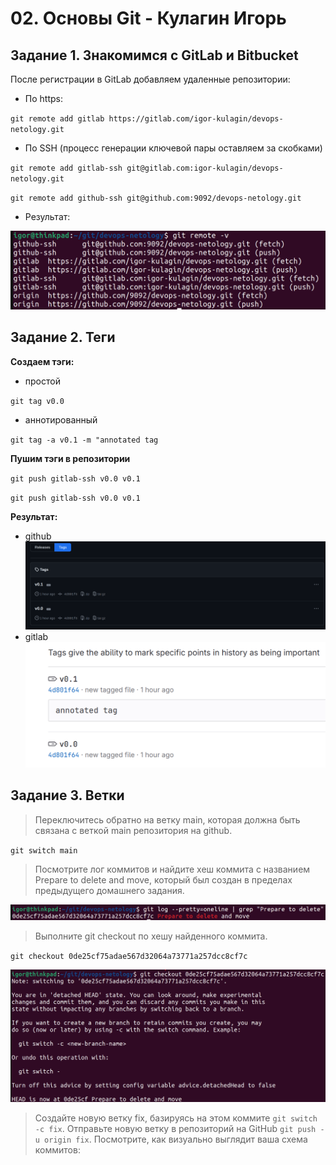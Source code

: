 # 02. Основы Git - Кулагин Игорь
## Задание 1. Знакомимся с GitLab и Bitbucket
После регистрации в GitLab добавляем удаленные репозитории:

- По https:

`git remote add gitlab https://gitlab.com/igor-kulagin/devops-netology.git`

- По SSH (процесс генерации ключевой пары оставляем за скобками)

`git remote add gitlab-ssh git@gitlab.com:igor-kulagin/devops-netology.git`

`git remote add github-ssh git@github.com:9092/devops-netology.git`

- Результат:

![Task #1.01](screenshots/remote_repos.png) 


## Задание 2. Теги

**Создаем тэги:**

- простой

`git tag v0.0`

- аннотированный

`git tag -a v0.1 -m "annotated tag`

**Пушим тэги в репозитории**

`git push gitlab-ssh v0.0 v0.1`

`git push gitlab-ssh v0.0 v0.1`

**Результат:**

- github
![0.2 Task #2.01](screenshots/tags_github.png) 
- gitlab
![0.2 Task #2.02](screenshots/tags_gitlab.png)

## Задание 3. Ветки

> Переключитесь обратно на ветку main, которая должна быть связана с веткой main репозитория на github.

`git switch main`

> Посмотрите лог коммитов и найдите хеш коммита с названием Prepare to delete and move, который был создан в пределах предыдущего домашнего задания.

![0.2 Task #2.03](screenshots/0de25cf75adae567d32064a73771a257dcc8cf7c.png)

> Выполните git checkout по хешу найденного коммита.

`git checkout 0de25cf75adae567d32064a73771a257dcc8cf7c`

![0.2 Task #2.03](screenshots/checkout.png)

> Создайте новую ветку fix, базируясь на этом коммите `git switch -c fix`.
> Отправьте новую ветку в репозиторий на GitHub `git push -u origin fix`.
> Посмотрите, как визуально выглядит ваша схема коммитов:




